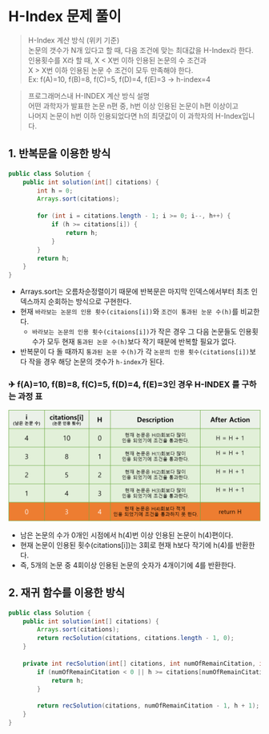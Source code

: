 # H-Index 문제 풀이

> H-Index 계산 방식 (위키 기준)   
> 논문의 갯수가 N개 있다고 할 때, 다음 조건에 맞는 최대값을 H-Index라 한다.    
> 인용횟수를 X라 할 때, X < X번 이하 인용된 논문의 수 조건과   
> X > X번 이하 인용된 논문 수 조건이 모두 만족해야 한다.   
> Ex: f(A)=10, f(B)=8, f(C)=5, f(D)=4, f(E)=3 → h-index=4

> 프로그래머스내 H-INDEX 계산 방식 설명   
> 어떤 과학자가 발표한 논문 n편 중, h번 이상 인용된 논문이 h편 이상이고  
> 나머지 논문이 h번 이하 인용되었다면 h의 최댓값이 이 과학자의 H-Index입니다.

## 1. 반복문을 이용한 방식
```java
public class Solution {
    public int solution(int[] citations) {
        int h = 0;
        Arrays.sort(citations);

        for (int i = citations.length - 1; i >= 0; i--, h++) {
            if (h >= citations[i]) {
                return h;
            }
        }
        return h;
    }
}
```
- Arrays.sort는 오름차순정렬이기 때문에 반복문은 마지막 인덱스에서부터 최초 인덱스까지 순회하는 방식으로 구현한다. 
- 현재 `바라보는 논문의 인용 횟수(citaions[i])`와 `조건이 통과된 눈문 수(h)`를 비교한다.
  - `바라보는 논문의 인용 횟수(citaions[i])`가 작은 경우 그 다음 논문들도 인용횟수가 모두 현재 `통과된 논문 수(h)`보다 작기 때문에 반복할 필요가 없다. 
- 반복문이 다 돌 때까지 `통과된 논문 수(h)`가 각 `논문의 인용 횟수(citations[i])`보다 작을 경우 해당 논문의 갯수가 `h-index`가 된다.

### ✈ f(A)=10, f(B)=8, f(C)=5, f(D)=4, f(E)=3인 경우 H-INDEX 를 구하는 과정 표
![](images/h_index_flow.png)
- 남은 논문의 수가 0개인 시점에서 h(4)번 이상 인용된 논문이 h(4)편이다.
- 현재 논문이 인용된 횟수(citations[i])는 3회로 현재 h보다 작기에 h(4)를 반환한다.
- 즉, 5개의 논문 중 4회이상 인용된 논문의 숫자가 4개이기에 4를 반환한다.


## 2. 재귀 함수를 이용한 방식
```java
public class Solution {
    public int solution(int[] citations) {
        Arrays.sort(citations);
        return recSolution(citations, citations.length - 1, 0);
    }

    private int recSolution(int[] citations, int numOfRemainCitation, int h) {
        if (numOfRemainCitation < 0 || h >= citations[numOfRemainCitation]) {
            return h;
        }

        return recSolution(citations, numOfRemainCitation - 1, h + 1);
    }
}
```

